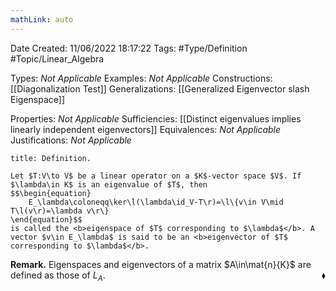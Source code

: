 ```yaml
---
mathLink: auto
---
```


<div class="topSpace"></div>

Date Created: 11/06/2022 18:17:22
Tags: #Type/Definition #Topic/Linear_Algebra

Types: <i>Not Applicable</i>
Examples: <i>Not Applicable</i>
Constructions: [[Diagonalization Test]]
Generalizations: [[Generalized Eigenvector slash Eigenspace]]

Properties: <i>Not Applicable</i>
Sufficiencies: [[Distinct eigenvalues implies linearly independent eigenvectors]]
Equivalences: <i>Not Applicable</i>
Justifications: <i>Not Applicable</i>

``` ad-Definition
title: Definition.

Let $T:V\to V$ be a linear operator on a $K$-vector space $V$. If $\lambda\in K$ is an eigenvalue of $T$, then
$$\begin{equation}
    E_\lambda\coloneqq\ker\l(\lambda\id_V-T\r)=\l\{v\in V\mid T\l(v\r)=\lambda v\r\}
\end{equation}$$
is called the <b>eigenspace of $T$ corresponding to $\lambda$</b>. A vector $v\in E_\lambda$ is said to be an <b>eigenvector of $T$ corresponding to $\lambda$</b>.

```

<b>Remark.</b> Eigenspaces and eigenvectors of a matrix $A\in\mat{n}{K}$ are defined as those of $L_A$.<span style="float:right;">$\blacklozenge$</span>
